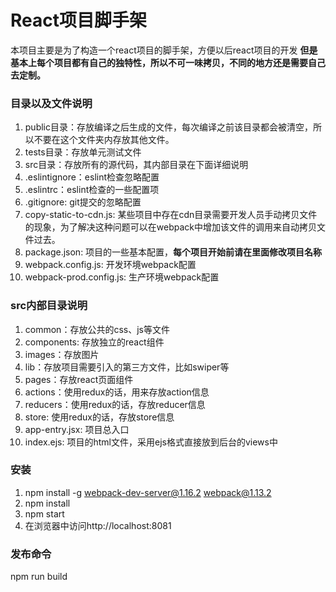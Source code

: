 # React项目脚手架

本项目主要是为了构造一个react项目的脚手架，方便以后react项目的开发
**但是基本上每个项目都有自己的独特性，所以不可一味拷贝，不同的地方还是需要自己去定制。**

### 目录以及文件说明

1. public目录：存放编译之后生成的文件，每次编译之前该目录都会被清空，所以不要在这个文件夹内存放其他文件。
2. tests目录：存放单元测试文件
3. src目录：存放所有的源代码，其内部目录在下面详细说明
4. .eslintignore：eslint检查忽略配置
5. .eslintrc：eslint检查的一些配置项
6. .gitignore: git提交的忽略配置
7. copy-static-to-cdn.js: 某些项目中存在cdn目录需要开发人员手动拷贝文件的现象，为了解决这种问题可以在webpack中增加该文件的调用来自动拷贝文件过去。
8. package.json: 项目的一些基本配置，**每个项目开始前请在里面修改项目名称**
9. webpack.config.js: 开发环境webpack配置
10. webpack-prod.config.js: 生产环境webpack配置

### src内部目录说明

1. common：存放公共的css、js等文件
2. components: 存放独立的react组件
3. images：存放图片
4. lib：存放项目需要引入的第三方文件，比如swiper等
5. pages：存放react页面组件
6. actions：使用redux的话，用来存放action信息
7. reducers：使用redux的话，存放reducer信息
8. store: 使用redux的话，存放store信息
9. app-entry.jsx: 项目总入口
10. index.ejs: 项目的html文件，采用ejs格式直接放到后台的views中

### 安装

1. npm install -g webpack-dev-server@1.16.2 webpack@1.13.2
2. npm install
3. npm start
4. 在浏览器中访问http://localhost:8081

### 发布命令

npm run build
